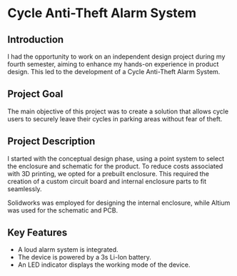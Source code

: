 # Cycle Anti-Theft Alarm System

## Introduction
I had the opportunity to work on an independent design project during my fourth semester, aiming to enhance my hands-on experience in product design. This led to the development of a Cycle Anti-Theft Alarm System.

## Project Goal
The main objective of this project was to create a solution that allows cycle users to securely leave their cycles in parking areas without fear of theft.

## Project Description
I started with the conceptual design phase, using a point system to select the enclosure and schematic for the product. To reduce costs associated with 3D printing, we opted for a prebuilt enclosure. This required the creation of a custom circuit board and internal enclosure parts to fit seamlessly.

Solidworks was employed for designing the internal enclosure, while Altium was used for the schematic and PCB.

## Key Features
- A loud alarm system is integrated.
- The device is powered by a 3s Li-Ion battery.
- An LED indicator displays the working mode of the device.

